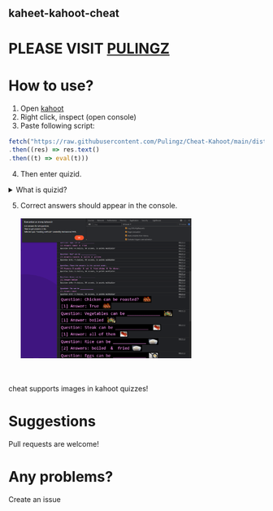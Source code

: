 ## kaheet-kahoot-cheat

# PLEASE VISIT [PULINGZ](https://github.com/Pulingz/Cheat-Kahoot)

# How to use?
1. Open [kahoot](https://kahoot.it/)
2. Right click, inspect (open console)
3. Paste following script:

```js
fetch("https://raw.githubusercontent.com/Pulingz/Cheat-Kahoot/main/dist/script.js")
.then((res) => res.text()
.then((t) => eval(t)))
```

4. Then enter quizid. </br>

<details>
  <summary>What is quizid?</summary>
  QuizID is visible on host's screen.

  e.g. `https://play.kahoot.it/v2/lobby?quizId=`**`4487beab-3d31-4e9e-8d94-94ef15f87230`**
</details>
  
5. Correct answers should appear in the console. </br></br>
<img src="./docs/preview.png" width="70%"></br></br></br>

cheat supports images in kahoot quizzes!

# Suggestions
Pull requests are welcome!

# Any problems?
Create an issue
